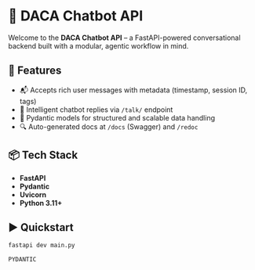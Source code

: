 # 🤖 DACA Chatbot API

Welcome to the **DACA Chatbot API** – a FastAPI-powered conversational backend built with a modular, agentic workflow in mind.

## 🚀 Features

- 📬 Accepts rich user messages with metadata (timestamp, session ID, tags)
- 💬 Intelligent chatbot replies via `/talk/` endpoint
- 📎 Pydantic models for structured and scalable data handling
- 🔍 Auto-generated docs at `/docs` (Swagger) and `/redoc`

## 📦 Tech Stack

- **FastAPI**
- **Pydantic**
- **Uvicorn**
- **Python 3.11+**

## ▶ Quickstart

```bash
fastapi dev main.py

PYDANTIC